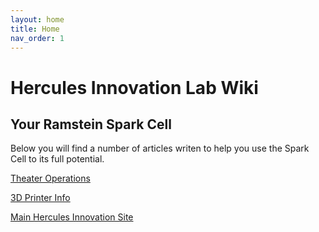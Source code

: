 ```yaml
---
layout: home
title: Home
nav_order: 1
---
```


# Hercules Innovation Lab Wiki

## Your Ramstein Spark Cell

Below you will find  a number of articles writen to help you use the Spark Cell to its full potential.

[Theater Operations](xxxTheaterOps)

[3D Printer Info](https://herculesinnovationlab.github.io/Wiki/docs/3D%20Printers/)

[Main Hercules Innovation Site](https://herculesinnovation.com)
